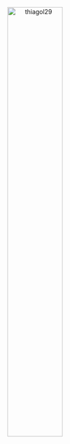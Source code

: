 <div align="center">
  <p><img width=50% src="https://github-readme-stats.vercel.app/api?username=thiagol29&count_private=true&show_icons=true&theme=dracula&locale=en" alt="thiagol29"/></p>
  </div>




